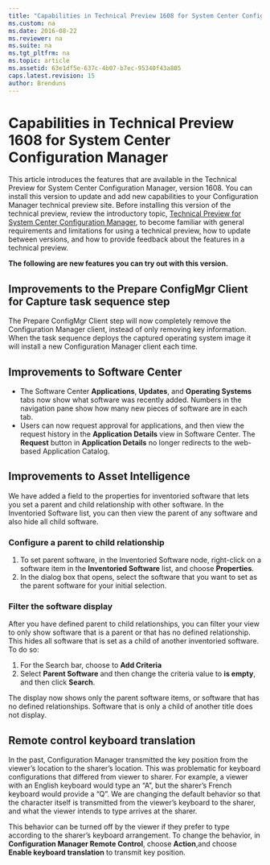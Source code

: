 ```yaml
---
title: "Capabilities in Technical Preview 1608 for System Center Configuration Manager"
ms.custom: na
ms.date: 2016-08-22
ms.reviewer: na
ms.suite: na
ms.tgt_pltfrm: na
ms.topic: article
ms.assetid: 63e1df5e-637c-4b07-b7ec-95340f43a805
caps.latest.revision: 15
author: Brenduns
---
```

# Capabilities in Technical Preview 1608 for System Center Configuration Manager
This article introduces the features that are available in the Technical Preview for System Center Configuration Manager, version 1608. You can install this version to update and add new capabilities to your Configuration Manager technical preview site.      Before installing this version of the technical preview, review the introductory topic, [Technical Preview for System Center Configuration Manager](../../core/get-started/technical-preview.md), to become familiar with general requirements and limitations for using a technical preview, how to update between versions, and how to provide feedback about the features in a technical preview.    


**The following are new features you can try out with this version.**  




##  Improvements to the Prepare ConfigMgr Client for Capture task sequence step  
The Prepare ConfigMgr Client step will now completely remove the Configuration Manager client, instead of only removing key information. When the task sequence deploys the captured operating system image it will install a new Configuration Manager client each time.  


## Improvements to Software Center
* The Software Center **Applications**, **Updates**, and **Operating Systems** tabs now show what software was recently added. Numbers in the navigation pane show how many new pieces of software are in each tab.
* Users can now request approval for applications, and then view the request history in the **Application Details** view in Software Center. The **Request** button in **Application Details** no longer redirects to the web-based Application Catalog.

## Improvements to Asset Intelligence
We have added a field to the properties for inventoried software that lets you set a parent and child relationship with other software. In the Inventoried Software list, you can then view the parent of any software and also hide all child software.

### Configure a parent to child relationship
  1. To set parent software, in the Inventoried Software node, right-click on a software item in the **Inventoried Software** list, and choose **Properties**.
  2. In the dialog box that opens, select the software that you want to set as the parent software for your initial selection.

### Filter the software display
After you have defined parent to child relationships, you can filter your view to only show software that is a parent or that has no defined relationship. This hides all software that is set as a child of another inventoried software. To do so:
   1.	For the Search bar, choose to **Add Criteria**
   2. Select **Parent Software** and then change the criteria value to **is empty**, and then click **Search**.

The display now shows only the parent software items, or software that has no defined relationships. Software that is only a child of another title does not display.

## Remote control keyboard translation
In the past, Configuration Manager transmitted the key position from the viewer’s location to the sharer’s location. This was problematic for keyboard configurations that differed from viewer to sharer. For example, a viewer with an English keyboard would type an “A”, but the sharer’s French keyboard would provide a “Q”. We are changing the default behavior so that the character itself is transmitted from the viewer’s keyboard to the sharer, and what the viewer intends to type arrives at the sharer.

This behavior can be turned off by the viewer if they prefer to type according to the sharer’s keyboard arrangement. To change the behavior, in **Configuration Manager Remote Control**, choose **Action**,and choose **Enable keyboard translation** to transmit key position.
